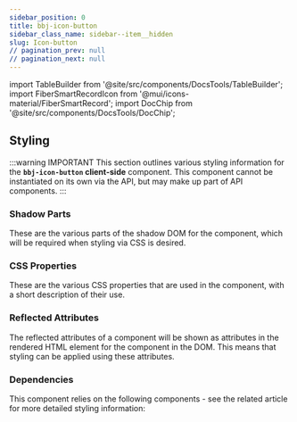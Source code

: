 ```yaml
---
sidebar_position: 0
title: bbj-icon-button
sidebar_class_name: sidebar--item__hidden
slug: Icon-button
// pagination_prev: null
// pagination_next: null
---
```


import TableBuilder from '@site/src/components/DocsTools/TableBuilder';
import FiberSmartRecordIcon from '@mui/icons-material/FiberSmartRecord';
import DocChip from '@site/src/components/DocsTools/DocChip';

<DocChip tooltipText="This component will render with a shadow DOM, an API built into the browser that facilitates encapsulation." label="Shadow" target="_blank" clickable={false} iconName='shadow' />

<DocChip tooltipText="The name of the web component that will render in the DOM." label="bbj-icon-button" clickable={false} iconName='code'/>

## Styling

:::warning IMPORTANT
This section outlines various styling information for the **`bbj-icon-button` client-side** component. This component cannot be instantiated on its own via the API, but may make up part of API components.
:::

### Shadow Parts
These are the various parts of the shadow DOM for the component, which will be required when styling via CSS is desired.
<TableBuilder tag='bbj-icon-button' table="parts"/>

### CSS Properties

  These are the various CSS properties that are used in the component, with a short description of their use.
  
  <TableBuilder tag='bbj-icon-button' table="properties"/>

### Reflected Attributes

  The reflected attributes of a component will be shown as attributes in the rendered HTML element for the component in the DOM. This means that styling can be applied using these attributes.
  
  <TableBuilder tag='bbj-icon-button' table="reflects"/>

### Dependencies

  This component relies on the following components - see the related article for more detailed styling information:
  
  <TableBuilder tag='bbj-icon-button' table="dependencies"/>

